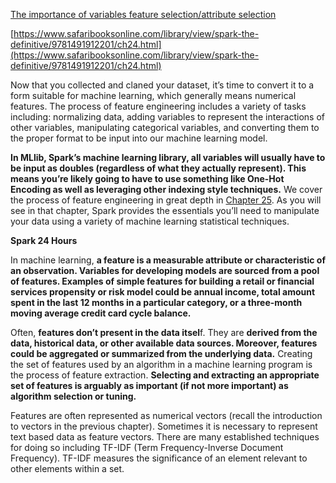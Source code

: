 [The importance of variables feature selection/attribute selection](/the-importance-of-variables-feature-selectionattribute-selection.md)

[https://www.safaribooksonline.com/library/view/spark-the-definitive/9781491912201/ch24.html](https://www.safaribooksonline.com/library/view/spark-the-definitive/9781491912201/ch24.html)

Now that you collected and claned your dataset, it’s time to convert it to a form suitable for machine learning, which generally means numerical features. The process of feature engineering includes a variety of tasks including: normalizing data, adding variables to represent the interactions of other variables, manipulating categorical variables, and converting them to the proper format to be input into our machine learning model.

**In MLlib, Spark’s machine learning library, all variables will usually have to be input as doubles \(regardless of what they actually represent\). This means you’re likely going to have to use something like One-Hot Encoding as well as leveraging other indexing style techniques.** We cover the process of feature engineering in great depth in [Chapter 25](https://www.safaribooksonline.com/library/view/spark-the-definitive/9781491912201/ch25.html#s6c2---preprocessing-and-feature-engineering). As you will see in that chapter, Spark provides the essentials you’ll need to manipulate your data using a variety of machine learning statistical techniques.

**Spark 24 Hours**

In machine learning, **a feature is a measurable attribute or characteristic of an  observation. Variables for developing models are sourced from a pool of  features. Examples of simple features for building a retail or financial  services propensity or risk model could be annual income, total amount spent  in the last 12 months in a particular category, or a three-month moving  average credit card cycle balance.**

Often, **features don’t present in the data itsel**f. They are **derived from the data,  historical data, or other available data sources. Moreover, features could be  aggregated or summarized from the underlying data.** Creating the set of  features used by an algorithm in a machine learning program is the process of  feature extraction. **Selecting and extracting an appropriate set of features is  arguably as important \(if not more important\) as algorithm selection or  tuning.**

Features are often represented as numerical vectors \(recall the introduction to  vectors in the previous chapter\). Sometimes it is necessary to represent text based data as feature vectors. There are many established techniques for  doing so including TF-IDF \(Term Frequency-Inverse Document Frequency\).  TF-IDF measures the significance of an element relevant to other elements  within a set.

